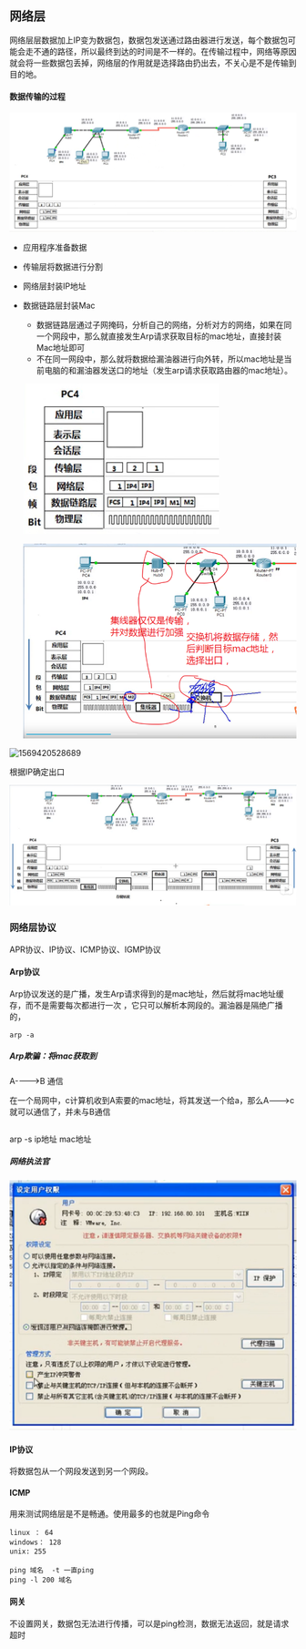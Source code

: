

## 网络层

网络层层数据加上IP变为数据包，数据包发送通过路由器进行发送，每个数据包可能会走不通的路径，所以最终到达的时间是不一样的。在传输过程中，网络等原因就会将一些数据包丢掉，网络层的作用就是选择路由扔出去，不关心是不是传输到目的地。

#### 数据传输的过程

![1569419269026](photo/1569419269026.png)

- 应用程序准备数据

- 传输层将数据进行分割

- 网络层封装IP地址

- 数据链路层封装Mac  

  -  数据链路层通过子网掩码，分析自己的网络，分析对方的网络，如果在同一个网段中，那么就直接发生Arp请求获取目标的mac地址，直接封装Mac地址即可
  - 不在同一网段中，那么就将数据给漏油器进行向外转，所以mac地址是当前电脑的和漏油器发送口的地址（发生arp请求获取路由器的mac地址）。

  ![1569419925044](photo\1569419925044.png)

  ![1569420232308](photo\1569420232308.png)

![1569420528689](E:\蒋瑜\qiuzhao\笔记\计算机网络\photo\1569420528689.png)

根据IP确定出口

![1569420893246](photo\1569420893246.png)

### 网络层协议

APR协议、IP协议、ICMP协议、IGMP协议

#### Arp协议

Arp协议发送的是广播，发生Arp请求得到的是mac地址，然后就将mac地址缓存，而不是需要每次都进行一次 ，它只可以解析本网段的。漏油器是隔绝广播的，

```
arp -a
```

##### Arp欺骗：将mac获取到

A---->B  通信

在一个局网中，c计算机收到A索要的mac地址，将其发送一个给a，那么A--->c就可以通信了，并未与B通信

```

```

arp -s ip地址  mac地址 

##### 网络执法官

![1569505357053](photo\1569505357053.png)

#### IP协议

将数据包从一个网段发送到另一个网段。



#### ICMP

用来测试网络层是不是畅通。使用最多的也就是Ping命令

```
linux ： 64
windows： 128
unix: 255

ping 域名  -t 一直ping
ping -l 200 域名
```



#### 网关

不设置网关，数据包无法进行传播，可以是ping检测，数据无法返回，就是请求超时